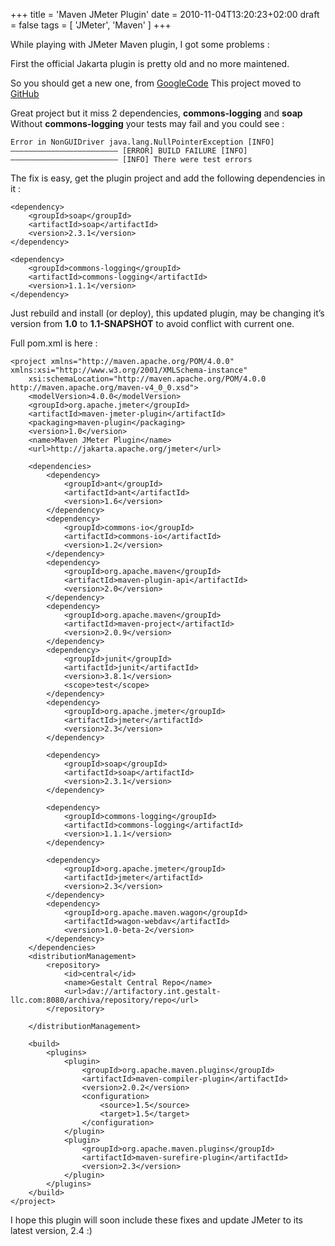 +++
title = 'Maven JMeter Plugin'
date = 2010-11-04T13:20:23+02:00
draft = false
tags = [ 'JMeter', 'Maven' ]
+++

While playing with JMeter Maven plugin, I got some problems :

First the official Jakarta plugin is pretty old and no more maintened.

So you should get a new one, from [GoogleCode](http://code.google.com/p/jmeter-maven-plugin/) This project moved to [GitHub](https://github.com/Ronnie76er/jmeter-maven-plugin)

Great project but it miss 2 dependencies, **commons-logging** and **soap** Without **commons-logging** your tests may fail and you could see : 

```
Error in NonGUIDriver java.lang.NullPointerException [INFO] ———————————————————————— [ERROR] BUILD FAILURE [INFO] ———————————————————————— [INFO] There were test errors
```

The fix is easy, get the plugin project and add the following dependencies in it :

```
<dependency>
	<groupId>soap</groupId>
	<artifactId>soap</artifactId>
	<version>2.3.1</version>
</dependency>

<dependency>
	<groupId>commons-logging</groupId>
	<artifactId>commons-logging</artifactId>
	<version>1.1.1</version>
</dependency>
```


Just rebuild and install (or deploy), this updated plugin, may be changing it’s version from **1.0** to **1.1-SNAPSHOT** to avoid conflict with current one.

Full pom.xml is here :

```
<project xmlns="http://maven.apache.org/POM/4.0.0" xmlns:xsi="http://www.w3.org/2001/XMLSchema-instance"
	xsi:schemaLocation="http://maven.apache.org/POM/4.0.0 http://maven.apache.org/maven-v4_0_0.xsd">
	<modelVersion>4.0.0</modelVersion>
	<groupId>org.apache.jmeter</groupId>
	<artifactId>maven-jmeter-plugin</artifactId>
	<packaging>maven-plugin</packaging>
	<version>1.0</version>
	<name>Maven JMeter Plugin</name>
	<url>http://jakarta.apache.org/jmeter</url>

	<dependencies>
		<dependency>
			<groupId>ant</groupId>
			<artifactId>ant</artifactId>
			<version>1.6</version>
		</dependency>
		<dependency>
			<groupId>commons-io</groupId>
			<artifactId>commons-io</artifactId>
			<version>1.2</version>
		</dependency>
		<dependency>
			<groupId>org.apache.maven</groupId>
			<artifactId>maven-plugin-api</artifactId>
			<version>2.0</version>
		</dependency>
		<dependency>
			<groupId>org.apache.maven</groupId>
			<artifactId>maven-project</artifactId>
			<version>2.0.9</version>
		</dependency>
		<dependency>
			<groupId>junit</groupId>
			<artifactId>junit</artifactId>
			<version>3.8.1</version>
			<scope>test</scope>
		</dependency>
		<dependency>
			<groupId>org.apache.jmeter</groupId>
			<artifactId>jmeter</artifactId>
			<version>2.3</version>
		</dependency>

		<dependency>
			<groupId>soap</groupId>
			<artifactId>soap</artifactId>
			<version>2.3.1</version>
		</dependency>

		<dependency>
			<groupId>commons-logging</groupId>
			<artifactId>commons-logging</artifactId>
			<version>1.1.1</version>
		</dependency>

		<dependency>
			<groupId>org.apache.jmeter</groupId>
			<artifactId>jmeter</artifactId>
			<version>2.3</version>
		</dependency>
		<dependency>
			<groupId>org.apache.maven.wagon</groupId>
			<artifactId>wagon-webdav</artifactId>
			<version>1.0-beta-2</version>
		</dependency>
	</dependencies>
	<distributionManagement>
		<repository>
			<id>central</id>
			<name>Gestalt Central Repo</name>
			<url>dav://artifactory.int.gestalt-llc.com:8080/archiva/repository/repo</url>
		</repository>

	</distributionManagement>

	<build>
		<plugins>
			<plugin>
				<groupId>org.apache.maven.plugins</groupId>
				<artifactId>maven-compiler-plugin</artifactId>
				<version>2.0.2</version>
				<configuration>
					<source>1.5</source>
					<target>1.5</target>
				</configuration>
			</plugin>
			<plugin>
				<groupId>org.apache.maven.plugins</groupId>
				<artifactId>maven-surefire-plugin</artifactId>
				<version>2.3</version>
			</plugin>
		</plugins>
	</build>
</project>
```

I hope this plugin will soon include these fixes and update JMeter to its latest version, 2.4 :)